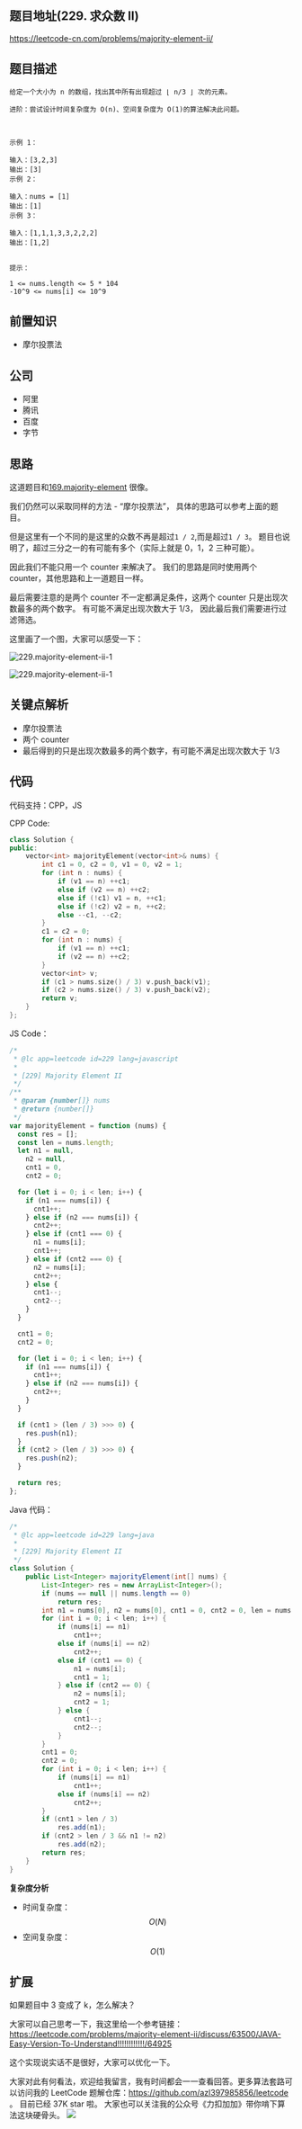 ## 题目地址(229. 求众数 II)

https://leetcode-cn.com/problems/majority-element-ii/

## 题目描述

```
给定一个大小为 n 的数组，找出其中所有出现超过 ⌊ n/3 ⌋ 次的元素。

进阶：尝试设计时间复杂度为 O(n)、空间复杂度为 O(1)的算法解决此问题。

 

示例 1：

输入：[3,2,3]
输出：[3]
示例 2：

输入：nums = [1]
输出：[1]
示例 3：

输入：[1,1,1,3,3,2,2,2]
输出：[1,2]
 

提示：

1 <= nums.length <= 5 * 104
-10^9 <= nums[i] <= 10^9

```

## 前置知识

- 摩尔投票法

## 公司

- 阿里
- 腾讯
- 百度
- 字节

## 思路

这道题目和[169.majority-element](./169.majority-element.md) 很像。

我们仍然可以采取同样的方法 - “摩尔投票法”， 具体的思路可以参考上面的题目。

但是这里有一个不同的是这里的众数不再是超过`1 / 2`,而是超过`1 / 3`。
题目也说明了，超过三分之一的有可能有多个（实际上就是 0，1，2 三种可能）。

因此我们不能只用一个 counter 来解决了。 我们的思路是同时使用两个 counter，其他思路和上一道题目一样。

最后需要注意的是两个 counter 不一定都满足条件，这两个 counter 只是出现次数最多的两个数字。
有可能不满足出现次数大于 1/3， 因此最后我们需要进行过滤筛选。

这里画了一个图，大家可以感受一下：

![229.majority-element-ii-1](https://tva1.sinaimg.cn/large/007S8ZIlly1ghltygnjljj31400u0ad9.jpg)

![229.majority-element-ii-1](https://tva1.sinaimg.cn/large/007S8ZIlly1ghltyh2s8jj31400u075n.jpg)

## 关键点解析

- 摩尔投票法
- 两个 counter
- 最后得到的只是出现次数最多的两个数字，有可能不满足出现次数大于 1/3

## 代码

代码支持：CPP，JS

CPP Code:

```cpp
class Solution {
public:
    vector<int> majorityElement(vector<int>& nums) {
        int c1 = 0, c2 = 0, v1 = 0, v2 = 1;
        for (int n : nums) {
            if (v1 == n) ++c1;
            else if (v2 == n) ++c2;
            else if (!c1) v1 = n, ++c1;
            else if (!c2) v2 = n, ++c2;
            else --c1, --c2;
        }
        c1 = c2 = 0;
        for (int n : nums) {
            if (v1 == n) ++c1;
            if (v2 == n) ++c2;
        }
        vector<int> v;
        if (c1 > nums.size() / 3) v.push_back(v1);
        if (c2 > nums.size() / 3) v.push_back(v2);
        return v;
    }
};
```

JS Code：

```js
/*
 * @lc app=leetcode id=229 lang=javascript
 *
 * [229] Majority Element II
 */
/**
 * @param {number[]} nums
 * @return {number[]}
 */
var majorityElement = function (nums) {
  const res = [];
  const len = nums.length;
  let n1 = null,
    n2 = null,
    cnt1 = 0,
    cnt2 = 0;

  for (let i = 0; i < len; i++) {
    if (n1 === nums[i]) {
      cnt1++;
    } else if (n2 === nums[i]) {
      cnt2++;
    } else if (cnt1 === 0) {
      n1 = nums[i];
      cnt1++;
    } else if (cnt2 === 0) {
      n2 = nums[i];
      cnt2++;
    } else {
      cnt1--;
      cnt2--;
    }
  }

  cnt1 = 0;
  cnt2 = 0;

  for (let i = 0; i < len; i++) {
    if (n1 === nums[i]) {
      cnt1++;
    } else if (n2 === nums[i]) {
      cnt2++;
    }
  }

  if (cnt1 > (len / 3) >>> 0) {
    res.push(n1);
  }
  if (cnt2 > (len / 3) >>> 0) {
    res.push(n2);
  }

  return res;
};
```

Java 代码：

```java
/*
 * @lc app=leetcode id=229 lang=java
 *
 * [229] Majority Element II
 */
class Solution {
    public List<Integer> majorityElement(int[] nums) {
        List<Integer> res = new ArrayList<Integer>();
        if (nums == null || nums.length == 0)
            return res;
        int n1 = nums[0], n2 = nums[0], cnt1 = 0, cnt2 = 0, len = nums.length;
        for (int i = 0; i < len; i++) {
            if (nums[i] == n1)
                cnt1++;
            else if (nums[i] == n2)
                cnt2++;
            else if (cnt1 == 0) {
                n1 = nums[i];
                cnt1 = 1;
            } else if (cnt2 == 0) {
                n2 = nums[i];
                cnt2 = 1;
            } else {
                cnt1--;
                cnt2--;
            }
        }
        cnt1 = 0;
        cnt2 = 0;
        for (int i = 0; i < len; i++) {
            if (nums[i] == n1)
                cnt1++;
            else if (nums[i] == n2)
                cnt2++;
        }
        if (cnt1 > len / 3)
            res.add(n1);
        if (cnt2 > len / 3 && n1 != n2)
            res.add(n2);
        return res;
    }
}

```

**复杂度分析**

- 时间复杂度：$$O(N)$$
- 空间复杂度：$$O(1)$$

## 扩展

如果题目中 3 变成了 k，怎么解决？

大家可以自己思考一下，我这里给一个参考链接：https://leetcode.com/problems/majority-element-ii/discuss/63500/JAVA-Easy-Version-To-Understand!!!!!!!!!!!!/64925

这个实现说实话不是很好，大家可以优化一下。

大家对此有何看法，欢迎给我留言，我有时间都会一一查看回答。更多算法套路可以访问我的 LeetCode 题解仓库：https://github.com/azl397985856/leetcode 。 目前已经 37K star 啦。
大家也可以关注我的公众号《力扣加加》带你啃下算法这块硬骨头。
![](https://tva1.sinaimg.cn/large/007S8ZIlly1gfcuzagjalj30p00dwabs.jpg)
